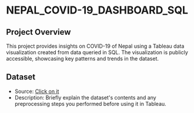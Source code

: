 # NEPAL_COVID-19_DASHBOARD_SQL

## Project Overview
This project provides insights on COVID-19 of Nepal using a Tableau data visualization created from data queried in SQL. The visualization is publicly accessible, showcasing key patterns and trends in the dataset.

## Dataset
- Source: [Click on it](https://ourworldindata.org/covid-deaths)
- Description: Briefly explain the dataset's contents and any preprocessing steps you performed before using it in Tableau.

